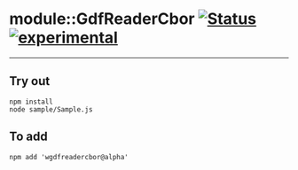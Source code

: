 
# module::GdfReaderCbor  [![Status](https://github.com/Wandalen/wGdfReaderCbor/workflows/Test/badge.svg)](https://github.com/Wandalen/wGdfReaderCbor/actions?query=workflow%3ATest) [![experimental](https://img.shields.io/badge/stability-experimental-orange.svg)](https://github.com/emersion/stability-badges#experimental)

___

## Try out
```
npm install
node sample/Sample.js
```

## To add
```
npm add 'wgdfreadercbor@alpha'
```

